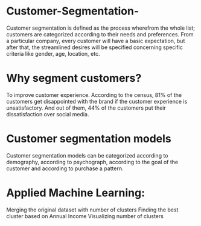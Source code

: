 # Customer-Segmentation-

Customer segmentation is defined as the process wherefrom the whole list; customers are categorized according to their needs and preferences. From a particular company, every customer will have a basic expectation, but after that, the streamlined desires will be specified concerning specific criteria like gender, age, location, etc.

# Why segment customers?

To improve customer experience. According to the census, 81% of the customers get disappointed with the brand if the customer experience is unsatisfactory. And out of them, 44% of the customers put their dissatisfaction over social media.

# Customer segmentation models
Customer segmentation models can be categorized according to demography, according to psychograph, according to the goal of the customer and according to purchase a pattern.

# Applied Machine Learning:

Merging the original dataset with number of clusters
Finding the best cluster based on Annual Income
Visualizing number of clusters

